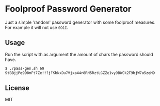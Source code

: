 # Foolproof Password Generator

Just a simple 'random' password generator with some foolproof measures. For example it will not use `0O1I`.

## Usage

Run the script with as argument the amount of chars the password should have.

```bash
$ ./pass-gen.sh 69  
StBBjjPq998mFt7Ze!!?jFKbNxDu7Vjxa44r8RN5RztLGZZe1vy9BWCk2T9bjW7u5zqM9
```

## License

MIT
